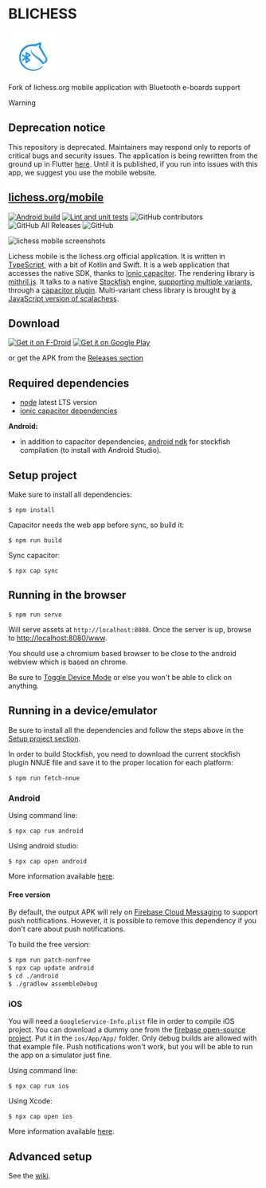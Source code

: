 # BLICHESS

<img src="./android/app/src/main/res/mipmap-hdpi/ic_launcher_foreground.png" width="100">\
Fork of lichess.org mobile application with Bluetooth e-boards support

> [!WARNING]
> ## Deprecation notice
>
> This repository is deprecated. Maintainers may respond only to reports of critical bugs and security issues.
> The application is being rewritten from the ground up in Flutter [here](https://github.com/lichess-org/mobile).
> Until it is published, if you run into issues with this app, we suggest you use the mobile website.

[lichess.org/mobile](http://lichess.org/mobile)
--------------------

[![Android build](https://github.com/lichess-org/lichobile/actions/workflows/android.yml/badge.svg)](https://github.com/lichess-org/lichobile/actions/workflows/android.yml)
[![Lint and unit tests](https://github.com/lichess-org/lichobile/actions/workflows/checks.yml/badge.svg)](https://github.com/lichess-org/lichobile/actions/workflows/checks.yml)
![GitHub contributors](https://img.shields.io/github/contributors/lichess-org/lichobile?cacheSeconds=600)
![GitHub All Releases](https://img.shields.io/github/downloads/lichess-org/lichobile/total?cacheSeconds=600)
![GitHub](https://img.shields.io/badge/license-GPL--3.0-orange)

![lichess mobile screenshots](portfolio.png)

Lichess mobile is the lichess.org official application. It is written
in [TypeScript](http://www.typescriptlang.org/), with a bit of Kotlin and Swift.
It is a web application that accesses the native SDK, thanks to [Ionic capacitor](https://capacitor.ionicframework.com/).
The rendering library is [mithril.js](http://mithril.js.org/).
It talks to a native [Stockfish](https://stockfishchess.org/) engine, [supporting multiple variants](https://github.com/ddugovic/Stockfish), through a
[capacitor plugin](https://github.com/veloce/capacitor-stockfish).
Multi-variant chess library is brought by [a JavaScript version of scalachess](https://github.com/veloce/scalachessjs).

## Download

[<img src="https://fdroid.gitlab.io/artwork/badge/get-it-on.png"
     alt="Get it on F-Droid"
     height="80">](https://f-droid.org/packages/com.vovagorodok.blichess.free/)
[<img src="https://play.google.com/intl/en_us/badges/images/generic/en-play-badge.png"
     alt="Get it on Google Play"
     height="80">](https://play.google.com/store/apps/details?id=com.vovagorodok.blichess)

or get the APK from the [Releases section](https://github.com/vovagorodok/lichobile/releases/latest)

## Required dependencies

* [node](http://nodejs.org) latest LTS version
* [ionic capacitor dependencies](https://capacitorjs.com/docs/getting-started/environment-setup)

**Android:**

* in addition to capacitor dependencies, [android ndk](http://developer.android.com/tools/sdk/ndk/index.html) for stockfish compilation (to install with Android Studio).

## Setup project

Make sure to install all dependencies:

    $ npm install

Capacitor needs the web app before sync, so build it:

    $ npm run build

Sync capacitor:

    $ npx cap sync

## Running in the browser

    $ npm run serve

Will serve assets at `http://localhost:8080`.
Once the server is up, browse to [http://localhost:8080/www](http://localhost:8080/www).

You should use a chromium based browser to be close to the android webview which
is based on chrome.

Be sure to [Toggle Device Mode](https://developers.google.com/web/tools/chrome-devtools/device-mode/)
or else you won't be able to click on anything.

## Running in a device/emulator

Be sure to install all the dependencies and follow the steps above in the [Setup
project section](#setup-project).

In order to build Stockfish, you need to download the current stockfish plugin
NNUE file and save it to the proper location for each platform:

    $ npm run fetch-nnue

### Android

Using command line:

    $ npx cap run android

Using android studio:

    $ npx cap open android

More information available [here](https://capacitorjs.com/docs/android).

#### Free version

By default, the output APK will rely on [Firebase Cloud
Messaging](https://firebase.google.com/docs/cloud-messaging) to support push
notifications. However, it is possible to remove this dependency if you don't
care about push notifications.

To build the free version:

    $ npm run patch-nonfree
    $ npx cap update android
    $ cd ./android
    $ ./gradlew assembleDebug

### iOS

You will need a `GoogleService-Info.plist` file in order to compile iOS project.
You can download a dummy one from the [firebase open-source project](https://raw.githubusercontent.com/firebase/firebase-ios-sdk/master/Firestore/Example/App/GoogleService-Info.plist).
Put it in the `ios/App/App/` folder.
Only debug builds are allowed with that example file. Push notifications
won't work, but you will be able to run the app on a simulator just fine.

Using command line:

    $ npx cap run ios

Using Xcode:

    $ npx cap open ios

More information available [here](https://capacitorjs.com/docs/ios).

## Advanced setup

See the [wiki](https://github.com/veloce/lichobile/wiki/Setting-up-the-app-using-a-local-setup-of-lichess).
